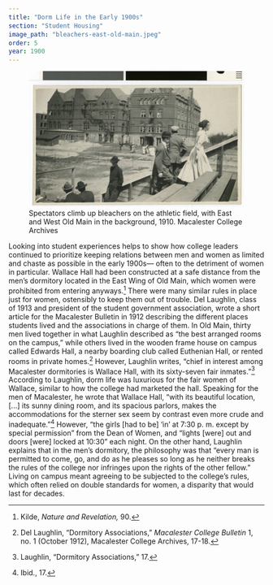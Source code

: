 ```yaml
---
title: "Dorm Life in the Early 1900s"
section: "Student Housing"
image_path: "bleachers-east-old-main.jpeg"
order: 5
year: 1900
---
```


<figure>
   <img src="/images/bleachers-east-old-main.jpeg">
   <figcaption>
        Spectators climb up bleachers on the athletic field, with East and West Old Main in the background, 1910. Macalester College Archives
   </figcaption>
</figure>

<!-----

Yay, no errors, warnings, or alerts!

Conversion time: 0.209 seconds.


Using this Markdown file:

1. Paste this output into your source file.
2. See the notes and action items below regarding this conversion run.
3. Check the rendered output (headings, lists, code blocks, tables) for proper
   formatting and use a linkchecker before you publish this page.

Conversion notes:

* Docs to Markdown version 1.0β34
* Sat Apr 15 2023 16:42:08 GMT-0700 (PDT)
* Source doc: converter document
----->


Looking into student experiences helps to show how college leaders continued to prioritize keeping relations between men and women as limited and chaste as possible in the early 1900s— often to the detriment of women in particular. Wallace Hall had been constructed at a safe distance from the men’s dormitory located in the East Wing of Old Main, which women were prohibited from entering anyways.[^1] There were many similar rules in place just for women, ostensibly to keep them out of trouble. Del Laughlin, class of 1913 and president of the student government association, wrote a short article for the Macalester Bulletin in 1912 describing the different places students lived and the associations in charge of them. In Old Main, thirty men lived together in what Laughlin described as “the best arranged rooms on the campus,” while others lived in the wooden frame house on campus called Edwards Hall, a nearby boarding club called Euthenian Hall, or rented rooms in private homes.[^2] However, Laughlin writes, “chief in interest among Macalester dormitories is Wallace Hall, with its sixty-seven fair inmates.”[^3] According to Laughlin, dorm life was luxurious for the fair women of Wallace, similar to how the college had marketed the hall. Speaking for the men of Macalester, he wrote that Wallace Hall, “with its beautiful location, [...] its sunny dining room, and its spacious parlors, makes the accommodations for the sterner sex seem by contrast even more crude and inadequate.”[^4] However,  “the girls [had to be] ‘in’ at 7:30 p. m. except by special permission” from the Dean of Women, and “lights [were] out and doors [were] locked at 10:30” each night.  On the other hand, Laughlin explains that in the men’s dormitory, the philosophy was that “every man is permitted to come, go, and do as he pleases so long as he neither breaks the rules of the college nor infringes upon the rights of the other fellow.” Living on campus meant agreeing to be subjected to the college’s rules, which often relied on double standards for women, a disparity that would last for decades.


[^1]:
     Kilde, _Nature and Revelation,_ 90.

[^2]:
     Del Laughlin, “Dormitory Associations,” _Macalester College Bulletin_ 1, no. 1 (October 1912), Macalester College Archives, 17-18.

[^3]:
     Laughlin, “Dormitory Associations,” 17.

[^4]:
     Ibid., 17.
